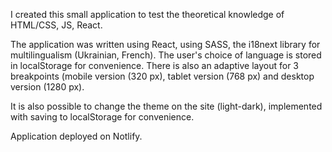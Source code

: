 I created this small application to test the theoretical knowledge of HTML/CSS, JS, React.

The application was written using React, using SASS, the i18next library for multilingualism (Ukrainian, French). The user's choice of language is stored in localStorage for convenience.
There is also an adaptive layout for 3 breakpoints (mobile version (320 px), tablet version (768 px) and desktop version (1280 px).

It is also possible to change the theme on the site (light-dark), implemented with saving to localStorage for convenience.

Application deployed on Notlify.
